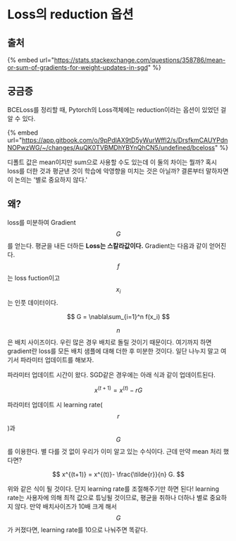 # Loss의 reduction 옵션

##

## &#x20;출처

{% embed url="https://stats.stackexchange.com/questions/358786/mean-or-sum-of-gradients-for-weight-updates-in-sgd" %}

## 궁금증

BCELoss를 정리할 때, Pytorch의 Loss객체에는 reduction이라는 옵션이 있었던 걸 알 수 있다.

{% embed url="https://app.gitbook.com/o/9pPdlAX9tD5yWurWffl2/s/DrsfkmCAUYPdnNOPwzWG/~/changes/AuQK0TVBMDhYBYnQhCN5/undefined/bceloss" %}

디폴트 값은 mean이지만 sum으로 사용할 수도 있는데 이 둘의 차이는 뭘까? 혹시 loss를 더한 것과 평균낸 것이 학습에 악영향을 미치는 것은 아닐까? 결론부터 말하자면 이 논의는 '별로 중요하지 않다.'

## 왜?

loss를 미분하여 Gradient $$G$$를 얻는다. 평균을 내든 더하든 **Loss는 스칼라값이다.** Gradient는 다음과 같이 얻어진다. $$f$$는 loss fuction이고 $$x_i$$는 인풋 데이터이다.

$$
G = \nabla\sum_{i=1}^n  f(x_i)
$$

$$n$$은 배치 사이즈이다. 우린 많은 경우 배치로 돌릴 것이기 때문이다. 여기까지 하면 gradient란 loss를 모든 배치 샘플에 대해 더한 후 미분한 것이다. 일단 나누지 말고 여기서 파라미터 업데이트를 해보자.

파라미터 업데이트 시간이 왔다. SGD같은 경우에는 아래 식과 같이 업데이트된다.

$$
x^{(t+1)} = x^{(t)}- r G
$$

파라미터 업데이트 시 learning rate($$r$$)과 $$G$$를 이용한다. 별 다를 것 없이 우리가 이미 알고 있는 수식이다. 근데 만약 mean 처리 했다면?

$$
x^{(t+1)} = x^{(t)}- \frac{\tilde{r}}{n} G.
$$

위와 같은 식이 될 것이다. 단지 learning rate를 조절해주기만 하면 된다! learning rate는 사용자에 의해 최적 값으로 튜닝될 것이므로, 평균을 취하나 더하나 별로 중요하지 않다. 만약 배치사이즈가 10배 크게 해서 $$G$$가 커졌다면, learning rate를 10으로 나눠주면 똑같다.





